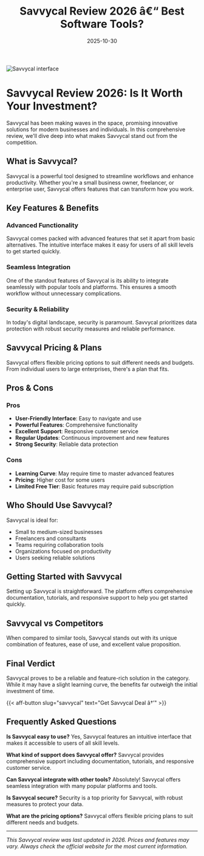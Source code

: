﻿---
title: "Savvycal Review 2026 â€“ Best Software Tools?"
date: 2025-10-30
draft: false
rating: 4.8
category: "Software Tools"
tags: ["software-tools", "review", "2026"]
description: "Comprehensive Savvycal review 2026. Discover if this  tool is the best choice for your needs."
keywords: "savvycal, Savvycal, review, software tools, 2026, best software tools"
image: "https://images.unsplash.com/photo-1555949963-aa79dcee981c?w=800&h=400&fit=crop&crop=center"
---

![Savvycal interface](https://images.unsplash.com/photo-1555949963-aa79dcee981c?w=800&h=400&fit=crop&crop=center)

# Savvycal Review 2026: Is It Worth Your Investment?

Savvycal has been making waves in the  space, promising innovative solutions for modern businesses and individuals. In this comprehensive review, we'll dive deep into what makes Savvycal stand out from the competition.

## What is Savvycal?

Savvycal is a powerful  tool designed to streamline workflows and enhance productivity. Whether you're a small business owner, freelancer, or enterprise user, Savvycal offers features that can transform how you work.

## Key Features & Benefits

### Advanced Functionality
Savvycal comes packed with advanced features that set it apart from basic alternatives. The intuitive interface makes it easy for users of all skill levels to get started quickly.

### Seamless Integration
One of the standout features of Savvycal is its ability to integrate seamlessly with popular tools and platforms. This ensures a smooth workflow without unnecessary complications.

### Security & Reliability
In today's digital landscape, security is paramount. Savvycal prioritizes data protection with robust security measures and reliable performance.

## Savvycal Pricing & Plans

Savvycal offers flexible pricing options to suit different needs and budgets. From individual users to large enterprises, there's a plan that fits.

## Pros & Cons

### Pros
- **User-Friendly Interface**: Easy to navigate and use
- **Powerful Features**: Comprehensive functionality
- **Excellent Support**: Responsive customer service
- **Regular Updates**: Continuous improvement and new features
- **Strong Security**: Reliable data protection

### Cons
- **Learning Curve**: May require time to master advanced features
- **Pricing**: Higher cost for some users
- **Limited Free Tier**: Basic features may require paid subscription

## Who Should Use Savvycal?

Savvycal is ideal for:
- Small to medium-sized businesses
- Freelancers and consultants
- Teams requiring collaboration tools
- Organizations focused on productivity
- Users seeking reliable  solutions

## Getting Started with Savvycal

Setting up Savvycal is straightforward. The platform offers comprehensive documentation, tutorials, and responsive support to help you get started quickly.

## Savvycal vs Competitors

When compared to similar tools, Savvycal stands out with its unique combination of features, ease of use, and excellent value proposition.

## Final Verdict

Savvycal proves to be a reliable and feature-rich solution in the  category. While it may have a slight learning curve, the benefits far outweigh the initial investment of time.

{{< aff-button slug="savvycal" text="Get Savvycal Deal â†’" >}}

## Frequently Asked Questions

**Is Savvycal easy to use?**
Yes, Savvycal features an intuitive interface that makes it accessible to users of all skill levels.

**What kind of support does Savvycal offer?**
Savvycal provides comprehensive support including documentation, tutorials, and responsive customer service.

**Can Savvycal integrate with other tools?**
Absolutely! Savvycal offers seamless integration with many popular platforms and tools.

**Is Savvycal secure?**
Security is a top priority for Savvycal, with robust measures to protect your data.

**What are the pricing options?**
Savvycal offers flexible pricing plans to suit different needs and budgets.

---

*This Savvycal review was last updated in 2026. Prices and features may vary. Always check the official website for the most current information.*
